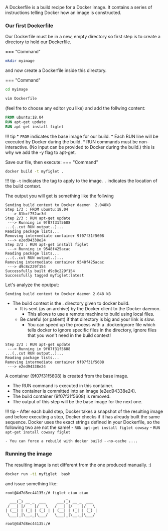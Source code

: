 A Dockerfile is a build recipe for a Docker image. It contains a series of instructions telling Docker how an image is constructed.


### Our first Dockerfile
Our Dockerfile must be in a new, empty directory so first step is to create a directory to hold our Dockerfile.

=== "Command"
```bash
mkdir myimage
```
and now create a Dockerfile inside this directory.

=== "Command"
```bash
cd myimage
```
```bash
vim Dockerfile
```
(feel fre to choose any editor you like) and add the follwing content: 

```Dockerfile
FROM ubuntu:18.04
RUN apt-get update
RUN apt-get install figlet
```

!!! tip
    * `FROM` indicates the base image for our build.
    * Each RUN line will be executed by Docker during the build.
    * RUN commands must be non-interactive. (No input can be provided to Docker during the build.) this is why we add the -y flag to apt-get.


Save our file, then execute:
=== "Command"
```bash
docker build -t myfiglet .
```

!!! tip
    `-t` indicates the tag to apply to the image.
    `.` indicates the location of the build context.

The output you will get is something like the follwing 

```
Sending build context to Docker daemon  2.048kB
Step 1/3 : FROM ubuntu:18.04
 ---> 81bcf752ac3d
Step 2/3 : RUN apt-get update
 ---> Running in 9f07f31f5608
...(..cut RUN output..)...
Reading package lists...
Removing intermediate container 9f07f31f5608
 ---> e2ed94338e24
Step 3/3 : RUN apt-get install figlet
 ---> Running in 9548f425acac
Reading package lists...
...(..cut RUN output..)...
Removing intermediate container 9548f425acac
 ---> d9c8c229f154
Successfully built d9c8c229f154
Successfully tagged myfiglet:latest

```

Let's analyze the oputput: 

`Sending build context to Docker daemon 2.048 kB`

- The build context is the . directory given to docker build.
    - It is sent (as an archive) by the Docker client to the Docker daemon.
        - This allows to use a remote machine to build using local files.
    - Be careful (or patient) if that directory is big and your link is slow.
        - You can speed up the process with a .dockerignore file which tells docker to ignore specific files in the directory, ignore files that you won't need in the build context!


```
Step 2/3 : RUN apt-get update
 ---> Running in 9f07f31f5608
...(..cut RUN output..)...
Reading package lists...
Removing intermediate container 9f07f31f5608
 ---> e2ed94338e24
```

A container (9f07f31f5608) is created from the base image.  
 - The RUN command is executed in this container.
 - The container is committed into an image (e2ed94338e24).
 - The build container (9f07f31f5608) is removed.
 - The output of this step will be the base image for the next one.


!!! tip 
    - After each build step, Docker takes a snapshot of the resulting image and before executing a step, Docker checks if it has already built the same sequence.
    Docker uses the exact strings defined in your Dockerfile, so the following two are not the same!
    - `RUN apt-get install figlet cowsay`
    - `RUN apt-get install cowsay figlet`
   
    - You can force a rebuild with docker build --no-cache ....

### Running the image
The resulting image is not different from the one produced manually. :)


```bash
docker run -ti myfiglet  bash
```
and issue something like: 
```
root@4d7d8ec44135:/# figlet ciao ciao 
      _                    _             
  ___(_) __ _  ___     ___(_) __ _  ___  
 / __| |/ _` |/ _ \   / __| |/ _` |/ _ \ 
| (__| | (_| | (_) | | (__| | (_| | (_) |
 \___|_|\__,_|\___/   \___|_|\__,_|\___/ 
                                         
root@4d7d8ec44135:/# 
```
